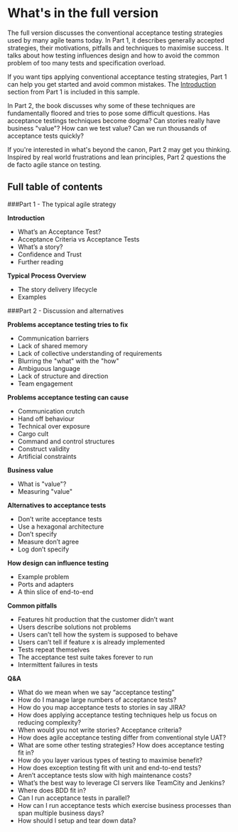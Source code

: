 # What's in the full version

The full version discusses the conventional acceptance testing strategies used by many agile teams today. In Part 1, it describes generally accepted strategies, their motivations, pitfalls and techniques to maximise success. It talks about how testing influences design and how to avoid the common problem of too many tests and specification overload.

If you want tips applying conventional acceptance testing strategies, Part 1 can help you get started and avoid common mistakes. The [Introduction](#introduction) section from Part 1 is included in this sample.

In Part 2, the book discusses why some of these techniques are fundamentally floored and tries to pose some difficult questions. Has acceptance testings techniques become dogma? Can stories really have business "value"? How can we test value? Can we run thousands of acceptance tests quickly?

If you're interested in what's beyond the canon, Part 2 may get you thinking. Inspired by real world frustrations and lean principles, Part 2 questions the de facto agile stance on testing.

## Full table of contents

###Part 1 - The typical agile strategy

**Introduction**

 - What’s an Acceptance Test?
 - Acceptance Criteria vs Acceptance Tests
 - What’s a story?
 - Confidence and Trust
 - Further reading

**Typical Process Overview**

 - The story delivery lifecycle
 - Examples

###Part 2 - Discussion and alternatives

**Problems acceptance testing tries to fix**

 - Communication barriers
 - Lack of shared memory
 - Lack of collective understanding of requirements
 - Blurring the "what" with the "how"
 - Ambiguous language
 - Lack of structure and direction
 - Team engagement

**Problems acceptance testing can cause**

 - Communication crutch
 - Hand off behaviour
 - Technical over exposure
 - Cargo cult
 - Command and control structures
 - Construct validity
 - Artificial constraints

**Business value**

 - What is "value"?
 - Measuring "value"

**Alternatives to acceptance tests**

 - Don’t write acceptance tests
 - Use a hexagonal architecture
 - Don’t specify
 - Measure don’t agree
 - Log don’t specify

**How design can influence testing**

 - Example problem
 - Ports and adapters
 - A thin slice of end-to-end

**Common pitfalls**

 - Features hit production that the customer didn’t want
 - Users describe solutions not problems
 - Users can’t tell how the system is supposed to behave
 - Users can’t tell if feature x is already implemented
 - Tests repeat themselves
 - The acceptance test suite takes forever to run
 - Intermittent failures in tests

**Q&A**

 - What do we mean when we say “acceptance testing”
 - How do I manage large numbers of acceptance tests?
 - How do you map acceptance tests to stories in say JIRA?
 - How does applying acceptance testing techniques help us focus on reducing complexity?
 - When would you not write stories? Acceptance criteria?
 - How does agile acceptance testing differ from conventional style UAT?
 - What are some other testing strategies? How does acceptance testing fit in?
 - How do you layer various types of testing to maximise benefit?
 - How does exception testing fit with unit and end-to-end tests?
 - Aren’t acceptance tests slow with high maintenance costs?
 - What’s the best way to leverage CI servers like TeamCity and Jenkins?
 - Where does BDD fit in?
 - Can I run acceptance tests in parallel?
 - How can I run acceptance tests which exercise business processes than span multiple business days?
 - How should I setup and tear down data?